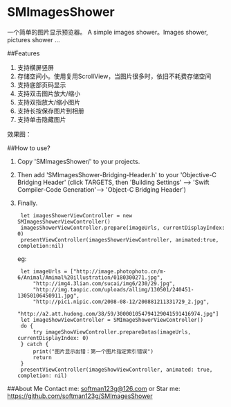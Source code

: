 # SMImagesShower
一个简单的图片显示预览器。
A simple images shower。Images shower, pictures shower ...

##Features
1. 支持横屏竖屏
2. 存储空间小。使用复用ScrollView，当图片很多时，依旧不耗费存储空间
3. 支持底部页码显示
4. 支持双击图片放大/缩小
5. 支持双指放大/缩小图片
6. 支持长按保存图片到相册
7. 支持单击隐藏图片

效果图：


##How to use?
1. Copy 'SMImagesShower/' to your projects.
2. Then add 'SMImagesShower-Bridging-Header.h' to your 'Objective-C Bridging Header' (click TARGETS, then 'Building Settings' --> 'Swift Compiler-Code Generation'--> 'Object-C Bridging Header')
3. Finally.

		let imagesShowerViewController = new SMImagesShowerViewController()
		imagesShowerViewController.prepare(imageUrls, currentDisplayIndex: 0)
		presentViewController(imagesShowerViewController, animated:true, completion:nil)
	eg:
	
		let imageUrls = ["http://image.photophoto.cn/m-6/Animal/Amimal%20illustration/0180300271.jpg",
            "http://img4.3lian.com/sucai/img6/230/29.jpg",
            "http://img.taopic.com/uploads/allimg/130501/240451-13050106450911.jpg",
            "http://pic1.nipic.com/2008-08-12/200881211331729_2.jpg",
            "http://a2.att.hudong.com/38/59/300001054794129041591416974.jpg"]
        let imageShowViewController = SMImageShowerViewController()
        do {
            try imageShowViewController.prepareDatas(imageUrls, currentDisplayIndex: 0)
        } catch {
            print("图片显示出错：第一个图片指定索引错误")
            return
        }
        presentViewController(imageShowViewController, animated: true, completion: nil)

##About Me
Contact me: softman123g@126.com
or Star me: https://github.com/softman123g/SMImagesShower


